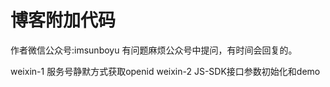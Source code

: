 # 博客附加代码
作者微信公众号:imsunboyu
有问题麻烦公众号中提问，有时间会回复的。

weixin-1   服务号静默方式获取openid
weixin-2   JS-SDK接口参数初始化和demo

